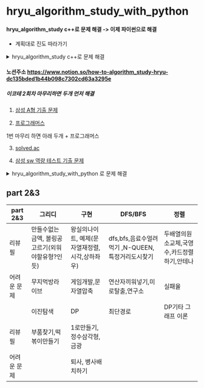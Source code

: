 # hryu_algorithm_study_with_python


#### hryu_algorithm_study c++로 문제 해결 -> 이제 파이썬으로 해결
- 계획대로 진도 따라가기

<details>
<summary>hryu_algorithm_study c++로 문제 해결</summary>
<div markdown="1">


# 1회 


## part 2

| part 2      | 그리디                             | 구현                        | DFS/BFS                  | 정렬                                |
| ----------- | ---------------------------------- | --------------------------- | ------------------------ | ----------------------------------- |
| 리뷰필      | 1이될때까지, 곱하기혹은더하기      |                             | 미로탈출, 음료수얼려먹기 | 계수정렬, 선택정렬, 삽입정렬        |
| 어려운 문제 |                                    |                             |                          | 퀵정렬, 성적이 낮은순서대로출력하기 |
|             | 이진탐색                           | DP                          | 최단경로                 | 기타 그래프 이론                    |
| 리뷰필      | 떡볶이떡만들기, 부품찾기(여러방법) | 게임 개발                   |       예제_간단한다익스트라, 예제_개선된다익스트라 , 예제_플로이드와샬                 |                                     |
| 어려운 문제 |                                    | 1로만들기, 효율적인화폐구성 |                          |                                     |



## part 3

| part 3      | 그리디                                                       | 구현                                               | DFS/BFS                                                      | 정렬           |
| ----------- | ------------------------------------------------------------ | -------------------------------------------------- | ------------------------------------------------------------ | -------------- |
| 리뷰필 문제 | 만들수없는금액, 문자열뒤집기, 볼링공고르기, 곱하기혹은더하기, 모험가길드 | 문자열압축                                         | 연구소, 연산자끼워넣기                              |       국영수, 카드정렬하기          |
| 못 푼 문제  | 무지먹방라이브                                               | 자물쇠와열쇠, 뱀, 기둥과보설치, 치킨배달, 외벽점검 | 특정거리의도시찾기, 경쟁적전염, 괄호변환, 감시피하기, 인구이동, 블록이동하기 |       안테나,실패율         |
|             | 이진탐색                                                     | DP                                                 | 최단경로                                                     | 기타그래프이론 |
| 리뷰필 문제 | 고정점찾기,정렬된배열에서특정수의개수구하기                                                             |                 정수삼각형                                   |                                                              |                |
| 못 푼 문제  | 공유기설치,가사검색                                                             |                                                    |                                                              |                |

# 2회 


## part 2&3

| part 2&3      | 그리디   | 구현 | DFS/BFS  | 정렬               |
| ----------- | -------- | ---- | -------- | ------------------ |
| 리뷰필      | 만들수없는금액, 볼링공고르기(외워야할유형?인듯)         |  왕실의나이트, 예제(문자열재정렬,시각,상하좌우)    |  dfs,bfs,음료수얼려먹기 ,N-QUEEN,특정거리도시찾기      |                    |
| 어려운 문제 | 무지먹방라이브         | 게임개발,문자열압축    |  연산자끼워넣기,미로탈출,연구소       |                    |
|             | 이진탐색 | DP   | 최단경로 | DP기타 그래프 이론 |
| 리뷰필      |          |      |          |                    |
| 어려운 문제 |          |      |          |                    |



</div>
</details>

#### 노션주소 https://www.notion.so/how-to-algorithm_study-hryu-dc135bded1b44b098c7302cd63a3295e

##### 이코테 2회차 마무리하면 두개 먼저 해결

1. [삼성 A형 기출 문제](https://www.acmicpc.net/workbook/view/2771)

2. [프로그래머스](https://programmers.co.kr/learn/challenges)

1번 마무리 하면 아래 두개 + 프로그래머스

3. [solved.ac](https://solved.ac/problems/level/11)

4. [삼성 sw 역량 테스트 기출 문제](https://www.acmicpc.net/workbook/view/1152)




<details>
<summary>hryu_algorithm_study_with_python 로 문제 해결</summary>
<div markdown="1">


## 0310

- 정렬

  - part2
    - 예제
    - 위에서아래로
    - 성적이낮은순서대로
    - 두배열의원소교체

  - part3
    - 국영수
    - 카드정렬하기


## 0311

- 정렬
  - part3
    - 안테나
    - 실패율  
- 이진탐색
  - part2
    -  예제
    - 부품찾기
    - 떡볶이만들기
- dp
  - part2
    - 예제
    - 1로만들기
    
## 0315

- dp
  - part3
    - 정수삼각형
    - 퇴사

## 0316

- dp
  - part3
    - 금광
    - 병사배치하기

</div>
</details>    


## part 2&3

| part 2&3    | 그리디                                          | 구현                                           | DFS/BFS                                          | 정렬                                        |
| ----------- | ----------------------------------------------- | ---------------------------------------------- | ------------------------------------------------ | ------------------------------------------- |
| 리뷰필      | 만들수없는금액, 볼링공고르기(외워야할유형?인듯) | 왕실의나이트, 예제(문자열재정렬,시각,상하좌우) | dfs,bfs,음료수얼려먹기 ,N-QUEEN,특정거리도시찾기 | 두배열의원소교체,국영수,카드정렬하기,안테나 |
| 어려운 문제 | 무지먹방라이브                                  | 게임개발,문자열압축                            | 연산자끼워넣기,미로탈출,연구소                   | 실패율                                      |
|             | 이진탐색                                        | DP                                             | 최단경로                                         | DP기타 그래프 이론                          |
| 리뷰필      | 부품찾기,떡볶이만들기                           | 1로만들기, 정수삼각형, 금광                    |                                                  |                                             |
| 어려운 문제 |                                                 | 퇴사, 병사배치하기                             |                                                  |                                             |